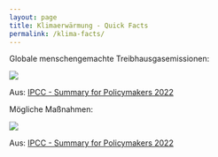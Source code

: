 ```yaml
---
layout: page
title: Klimaerwärmung - Quick Facts
permalink: /klima-facts/
---
```


Globale menschengemachte Treibhausgasemissionen:

![](https://www.ipcc.ch/report/ar6/wg3/static/a238b7da3241740621d78d57453443ec/0a506/IPCC_AR6_WGIII_FigureSPM1.webp)

Aus: [IPCC - Summary for Policymakers 2022](https://report.ipcc.ch/ar6wg3/pdf/IPCC_AR6_WGIII_SummaryForPolicymakers.pdf)

Mögliche Maßnahmen:

![](https://www.ipcc.ch/report/ar6/wg3/figures/summary-for-policymakers/IPCC_AR6_WGIII_FigureSPM7.png)

Aus: [IPCC - Summary for Policymakers 2022](https://report.ipcc.ch/ar6wg3/pdf/IPCC_AR6_WGIII_SummaryForPolicymakers.pdf)